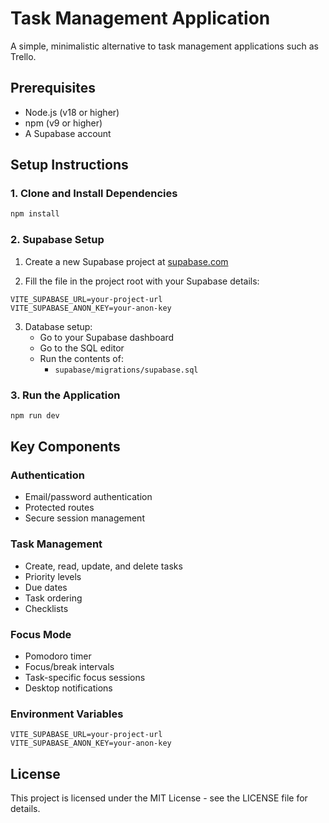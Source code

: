 # Task Management Application

A simple, minimalistic alternative to task management applications such as Trello.

## Prerequisites

- Node.js (v18 or higher)
- npm (v9 or higher)
- A Supabase account

## Setup Instructions

### 1. Clone and Install Dependencies

```bash
npm install
```

### 2. Supabase Setup

1. Create a new Supabase project at [supabase.com](https://supabase.com)

2. Fill the file in the project root with your Supabase details:
```env
VITE_SUPABASE_URL=your-project-url
VITE_SUPABASE_ANON_KEY=your-anon-key
```

3. Database setup:
   - Go to your Supabase dashboard
   - Go to the SQL editor
   - Run the contents of:
     - `supabase/migrations/supabase.sql`

### 3. Run the Application

```bash
npm run dev
```

## Key Components

### Authentication
- Email/password authentication
- Protected routes
- Secure session management

### Task Management
- Create, read, update, and delete tasks
- Priority levels
- Due dates
- Task ordering
- Checklists

### Focus Mode
- Pomodoro timer
- Focus/break intervals
- Task-specific focus sessions
- Desktop notifications


### Environment Variables

```env
VITE_SUPABASE_URL=your-project-url
VITE_SUPABASE_ANON_KEY=your-anon-key
```

## License

This project is licensed under the MIT License - see the LICENSE file for details.
